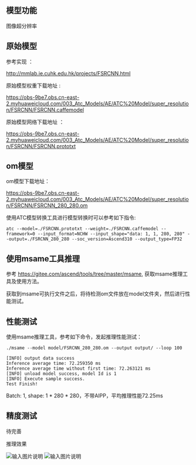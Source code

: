 ## 模型功能

图像超分辨率

## 原始模型

参考实现 ：

http://mmlab.ie.cuhk.edu.hk/projects/FSRCNN.html

原始模型权重下载地址 :

https://obs-9be7.obs.cn-east-2.myhuaweicloud.com/003_Atc_Models/AE/ATC%20Model/super_resolution/FSRCNN/FSRCNN.caffemodel

原始模型网络下载地址 ：

https://obs-9be7.obs.cn-east-2.myhuaweicloud.com/003_Atc_Models/AE/ATC%20Model/super_resolution/FSRCNN/FSRCNN.prototxt


## om模型

om模型下载地址：

https://obs-9be7.obs.cn-east-2.myhuaweicloud.com/003_Atc_Models/AE/ATC%20Model/super_resolution/FSRCNN/FSRCNN_280_280.om

使用ATC模型转换工具进行模型转换时可以参考如下指令:

```
atc --model=./FSRCNN.prototxt --weight=./FSRCNN.caffemodel --framework=0 --input_format=NCHW --input_shape="data: 1, 1, 280, 280" --output=./FSRCNN_280_280 --soc_version=Ascend310 --output_type=FP32
```

## 使用msame工具推理

参考 https://gitee.com/ascend/tools/tree/master/msame, 获取msame推理工具及使用方法。

获取到msame可执行文件之后，将待检测om文件放在model文件夹，然后进行性能测试。

## 性能测试

使用msame推理工具，参考如下命令，发起推理性能测试： 

```
./msame --model model/FSRCNN_280_280.om --output output/ --loop 100
```

```
[INFO] output data success
Inference average time: 72.259350 ms
Inference average time without first time: 72.263121 ms
[INFO] unload model success, model Id is 1
[INFO] Execute sample success.
Test Finish!
```

Batch: 1, shape: 1 * 280 * 280，不带AIPP，平均推理性能72.25ms

## 精度测试

待完善

推理效果

![输入图片说明](https://images.gitee.com/uploads/images/2021/0204/134614_82efba7c_8070502.png "head_GT_bicubic.png")
![输入图片说明](https://images.gitee.com/uploads/images/2021/0204/134625_c174c017_8070502.png "head_GT_FSRCNN.png")
